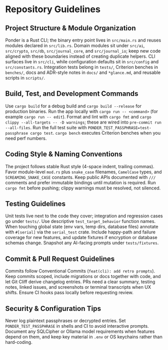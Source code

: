 # Repository Guidelines

## Project Structure & Module Organization
Ponder is a Rust CLI; the binary entry point lives in `src/main.rs` and reuses modules declared in `src/lib.rs`. Domain modules sit under `src/ai`, `src/crypto`, `src/db`, `src/journal_core`, and `src/journal_io`; keep new code aligned with these boundaries instead of creating duplicate helpers. CLI surfaces live in `src/cli`, while configuration defaults sit in `src/config` and `src/constants.rs`. Integration tests belong in `tests/`, Criterion benches in `benches/`, docs and ADR-style notes in `docs/` and `*glance.md`, and reusable scripts in `scripts/`.

## Build, Test, and Development Commands
Use `cargo build` for a debug build and `cargo build --release` for production binaries. Run the app locally with `cargo run -- <command>` (for example `cargo run -- edit`). Format and lint with `cargo fmt` and `cargo clippy --all-targets -- -D warnings`; these are wired into `pre-commit run --all-files`. Run the full test suite with `PONDER_TEST_PASSPHRASE=test-passphrase cargo test`. `cargo bench` executes Criterion benches when you need perf numbers.

## Coding Style & Naming Conventions
The project follows stable Rust style (4-space indent, trailing commas). Favor module-level `mod.rs` plus `snake_case` filenames, `CamelCase` types, and `SCREAMING_SNAKE_CASE` constants. Keep public APIs documented with `///` comments and prefer immutable bindings until mutation is required. Run `cargo fmt` before pushing; clippy warnings must be resolved, not silenced.

## Testing Guidelines
Unit tests live next to the code they cover; integration and regression cases go under `tests/`. Use descriptive `test_target_behavior` function names. When touching global state (env vars, temp dirs, database files) annotate with `#[serial]` via the `serial_test` crate. Include happy-path and failure coverage for new features, and update fixtures if encryption or database schemas change. Snapshot any AI-facing prompts under `tests/fixtures`.

## Commit & Pull Request Guidelines
Commits follow Conventional Commits (`feat(cli): add retro prompts`). Keep commits scoped, include migrations or docs together with code, and let Git Cliff derive changelog entries. PRs need a clear summary, testing notes, linked issues, and screenshots or terminal transcripts when UX shifts. Ensure CI hooks pass locally before requesting review.

## Security & Configuration Tips
Never log plaintext passphrases or decrypted entries. Set `PONDER_TEST_PASSPHRASE` in shells and CI to avoid interactive prompts. Document any SQLCipher or Ollama model requirements when features depend on them, and keep key material in `.env` or OS keychains rather than hard-coding.
